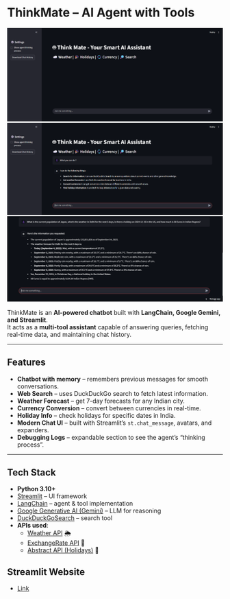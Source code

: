 # ThinkMate – AI Agent with Tools  
![Home Screen](assets/img1.png)  
![Chat Example](assets/Img2.png) 
![Chat Example](assets/img3.png) 

ThinkMate is an **AI-powered chatbot** built with **LangChain, Google Gemini, and Streamlit**.  
It acts as a **multi-tool assistant** capable of answering queries, fetching real-time data, and maintaining chat history.  

---

##  Features  
-  **Chatbot with memory** – remembers previous messages for smooth conversations.  
-  **Web Search** – uses DuckDuckGo search to fetch latest information.  
-  **Weather Forecast** – get 7-day forecasts for any Indian city.  
- **Currency Conversion** – convert between currencies in real-time.  
- **Holiday Info** – check holidays for specific dates in India.  
- **Modern Chat UI** – built with Streamlit’s `st.chat_message`, avatars, and expanders.  
- **Debugging Logs** – expandable section to see the agent’s “thinking process”.  

---

##  Tech Stack  
- **Python 3.10+**  
- [Streamlit](https://streamlit.io/) – UI framework  
- [LangChain](https://www.langchain.com/) – agent & tool implementation  
- [Google Generative AI (Gemini)](https://ai.google/) – LLM for reasoning  
- [DuckDuckGoSearch](https://pypi.org/project/duckduckgo-search/) – search tool  
- **APIs used**:  
  - [Weather API](https://www.weatherapi.com/) 🌦️  
  - [ExchangeRate API](https://www.exchangerate-api.com/) 💱  
  - [Abstract API (Holidays)](https://www.abstractapi.com/holidays-api) 📅  

## Streamlit Website
- [Link](https://planmate.streamlit.app/)
